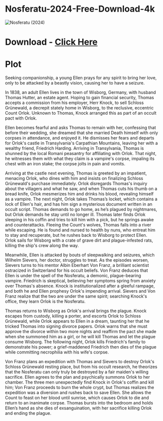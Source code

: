 # Nosferatu-2024-Free-Download-4k

![Nosferatu (2024)](https://github.com/user-attachments/assets/d9a328c6-df96-4288-842c-c75dd37ac0c1)



# Download - [Click Here ](https://movielinks.pp.ua/nosferatu-2024/)


# Plot
Seeking companionship, a young Ellen prays for any spirit to bring her love, only to be attacked by a beastly vision, causing her to have a seizure.

In 1838, an adult Ellen lives in the town of Wisborg, Germany, with husband Thomas Hutter, an estate agent. Hoping to gain financial security, Thomas accepts a commission from his employer, Herr Knock, to sell Schloss Grünewald, a decrepit stately home in Wisborg, to the reclusive, eccentric Count Orlok. Unknown to Thomas, Knock arranged this as part of an occult pact with Orlok.

Ellen becomes fearful and asks Thomas to remain with her, confessing that before their wedding, she dreamed that she married Death himself with only corpses in attendance, and enjoyed it. He dismisses her fears and departs for Orlok's castle in Transylvania's Carpathian Mountains, leaving her with a wealthy friend, Friedrich Harding. Arriving in Transylvania, Thomas is shunned by the local Romani peasantry for affiliating with Orlok. That night, he witnesses them with what they claim is a vampire's corpse, impaling its chest with an iron stake; the corpse jolts in pain and vomits.

Arriving at the castle next evening, Thomas is greeted by an impatient, menacing Orlok, who dines with him and insists on finalizing Schloss Grünewald's purchase immediately. Orlok disregards Thomas's inquiry about the villagers and what he saw, and when Thomas cuts his thumb on a bread knife, Orlok mesmerizes him and drinks his blood, revealing himself as a vampire. The next night, Orlok takes Thomas’s locket, which contains a lock of Ellen's hair, and has him sign a mysterious document written in an occult script. Thomas demands to go home, as he’s plagued by nightmares, but Orlok demands he stay until no longer ill. Thomas later finds Orlok sleeping in his coffin and tries to kill him with a pick, but he springs awake and counterattacks. Fleeing the Count's wolves, Thomas falls into a river while escaping. He is found and nursed to health by nuns, who entreat him to stay and recuperate, but he rushes back to Wisborg to protect Ellen. Orlok sails for Wisborg with a crate of grave dirt and plague-infested rats, killing the ship's crew along the way.

Meanwhile, Ellen is attacked by bouts of sleepwalking and seizures, which Wilhelm Sievers, her doctor, struggles to treat. As the episodes worsen, Sievers turns to his mentor Albin Eberhart Von Franz, a brilliant scientist ostracized in Switzerland for his occult beliefs. Von Franz deduces that Ellen is under the spell of the Nosferatu, a demonic, plague-bearing vampire. Friedrich is skeptical, believing her symptoms spring from anxiety over Thomas's absence. Knock is institutionalized after a gleeful rampage, and both he and Ellen prophesy Orlok's impending arrival. Sievers and Von Franz realize that the two are under the same spirit; searching Knock's office, they learn Orlok is the Nosferatu.

Thomas returns to Wisborg as Orlok's arrival brings the plague. Knock escapes from custody, killing a porter, and escorts Orlok to Schloss Grünewald, while Orlok appears to Ellen in a dream, taunting her that he tricked Thomas into signing divorce papers. Orlok warns that she must approve the divorce within two more nights and reaffirm the pact she made when she summoned him as a girl, or he will kill Thomas and let the plague consume Wisborg. The following night, Orlok kills Friedrich's family to demonstrate his power; a grief-maddened Friedrich then dies of the plague while committing necrophilia with his wife's corpse.

Von Franz plans an expedition with Thomas and Sievers to destroy Orlok's Schloss Grünewald resting place, but from his occult research, he theorizes that the Nosferatu can only truly be destroyed by a fair maiden's willing sacrifice. Ellen agrees to the plan and psychically summons Orlok to her chamber. The three men unexpectedly find Knock in Orlok's coffin and kill him; Von Franz proceeds to burn the whole crypt, but Thomas realizes the expedition was a diversion and rushes back to save Ellen. She allows the Count to feast on her blood until sunrise, which causes Orlok to die and return to an inanimate corpse. Thomas bursts into the bedroom and holds Ellen’s hand as she dies of exsanguination, with her sacrifice killing Orlok and ending the plague.
